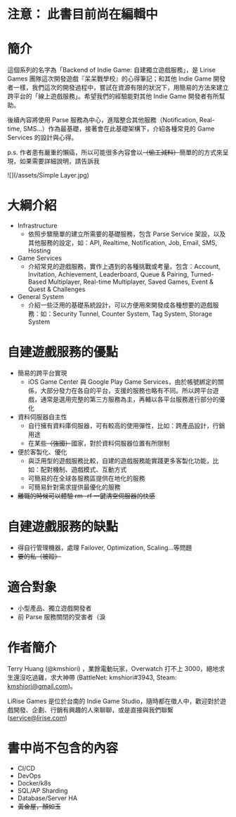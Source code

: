 # 注意： 此書目前尚在編輯中

# 簡介

這個系列的名字為「Backend of Indie Game: 自建獨立遊戲服務」，是 Lirise Games 團隊這次開發遊戲『呆呆戰學校』的心得筆記；和其他 Indie Game 開發者一樣，我們這次的開發過程中，嘗試在資源有限的狀況下，用簡易的方法來建立跨平台的「線上遊戲服務」。希望我們的經驗能對其他 Indie Game 開發者有所幫助。

後續內容將使用 Parse 服務為中心，進階整合其他服務（Notification, Real-time, SMS...）作為最基礎，接著會在此基礎架構下，介紹各種常見的 Game Services 的設計與心得。

p.s. 作者患有嚴重的懶癌，所以可能很多內容會以~~（偷工減料）~~簡單的的方式來呈現，如果需要詳細說明，請告訴我

![](/assets/Simple Layer.jpg)

# 大綱介紹

* Infrastructure
  * 依照步驟簡單的建立所需要的基礎服務，包含 Parse Service 架設，以及其他服務的設定，如：API, Realtime, Notification, Job, Email, SMS, Hosting
* Game Services
  * 介紹常見的遊戲服務，實作上遇到的各種挑戰或考量。包含：Account, Invitation, Achievement, Leaderboard, Queue & Pairing, Turned-Based Multiplayer, Real-time Multiplayer, Saved Games, Event & Quest & Challenges
* General System
  * 介紹一些泛用的基礎系統設計，可以方便用來開發成各種想要的遊戲服務：如：Security Tunnel, Counter System, Tag System, Storage System

# 自建遊戲服務的優點

* 簡易的跨平台實現
  * iOS Game Center 與 Google Play Game Services，由於帳號綁定的關係，大部分發力在各自的平台，支援的服務也略有不同。所以跨平台遊戲，通常是選用完整的第三方服務為主，再輔以各平台服務進行部分的優化
* 資料伺服器自主性
  * 自行擁有資料庫伺服器，可有較高的使用彈性，比如：跨產品設計，行銷用途
  * 在某些~~（強國）~~國家，對於資料伺服器位置有所限制
* 便於客製化、優化
  * 與泛用型的遊戲服務比較，自建的遊戲服務能實踐更多客製化功能，比如：配對機制、遊戲模式、互動方式
  * 可簡易的在全球各服務區提供在地化的服務
  * 可簡易針對需求提供最優化的服務
* ~~離職的時候可以體驗 rm -rf 一鍵清空伺服器的快感~~

# 自建遊戲服務的缺點

* 得自行管理機器，處理 Failover, Optimization, Scaling...等問題
* ~~要的私（被毆）~~

# 適合對象

* 小型產品、獨立遊戲開發者
* 前 Parse 服務關閉的受害者（淚

# 作者簡介

Terry Huang \(@kmshiori\) ，業餘電動玩家，Overwatch 打不上 3000，絕地求生還沒吃過雞，求大神帶 \(BattleNet: kmshiori\#3943, Steam: kmshiori@gmail.com)。

LiRise Games 是位於台南的 Indie Game Studio，隨時都在徵人中，歡迎對於遊戲開發、企劃、行銷有興趣的人來聊聊，或是直接與我們聯繫 \([service@lirise.com](mailto:service@lirise.com)\)

# 書中尚不包含的內容

* CI/CD
* DevOps
* Docker/k8s
* SQL/AP Sharding
* Database/Server HA
* ~~黃金屋，顏如玉~~